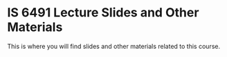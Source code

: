 # IS 6491 Lecture Slides and Other Materials
This is where you will find slides and other materials related to this course.